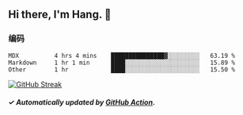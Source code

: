 ## Hi there, I'm Hang. 👋

### 编码

<!--START_SECTION:waka-->

```text
MDX          4 hrs 4 mins    ███████████████▓░░░░░░░░░   63.19 %
Markdown     1 hr 1 min      ████░░░░░░░░░░░░░░░░░░░░░   15.89 %
Other        1 hr            ████░░░░░░░░░░░░░░░░░░░░░   15.50 %
```

<!--END_SECTION:waka-->

[![GitHub Streak](https://github-readme-streak-stats.herokuapp.com?user=huhuhang&hide_border=true&date_format=%5BY.%5Dn.j)](https://git.io/streak-stats)

##### ✓ Automatically updated by [GitHub Action](https://github.com/huhuhang/huhuhang/actions).
